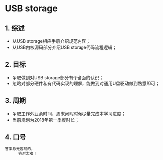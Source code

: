 # USB storage

## 1. 综述
- 从USB storage相应手册介绍规范内容；
- 从USB内核源码部分介绍USB storage代码流程逻辑；

## 2. 目标
- 争取做到对USB storage部分有个全面的认识；
- 忽略对部分硬件私有代码实现的理解，能做到对通用U盘驱动做到熟悉即可；

## 3. 周期
- 争取工作外业余时间，周末闲暇时候尽量完成本学习进度；
- 当前规划为2018年第一季度时长；

## 4. 口号

```C
答案总是容易的，
      答对太难！
```